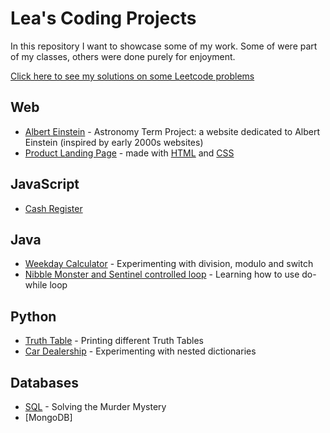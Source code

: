 # Lea's Coding Projects

In this repository I want to showcase some of my work. Some of were part of my
classes, others were done purely for enjoyment.  

[Click here to see my solutions on some Leetcode problems](https://github.com/Leaxlang/Leetcode)


## Web

- [Albert Einstein](https://leaxlang.github.io/) - Astronomy Term Project: a website dedicated to Albert Einstein (inspired by early 2000s websites)
- [Product Landing Page](./productlandingpage/) - made with [HTML](./productlandingpage/index.html) and [CSS](./productlandingpage/styles.css)

## JavaScript

- [Cash Register](./cashregister.js) 

## Java

- [Weekday Calculator](./weekday.java) - Experimenting with division, modulo and switch
- [Nibble Monster and Sentinel controlled loop](./NibbleMonsterWithSentinelControlledLoop.java) - Learning how to use do-while loop 

## Python

- [Truth Table](./TruthTable.py) - Printing different Truth Tables 
- [Car Dealership](./CarDealership.py) - Experimenting with nested dictionaries

## Databases

- [SQL](./murdermystery.txt) - Solving the Murder Mystery
- [MongoDB]
